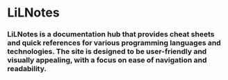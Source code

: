 # LiLNotes

### LiLNotes is a documentation hub that provides cheat sheets and quick references for various programming languages and technologies. The site is designed to be user-friendly and visually appealing, with a focus on ease of navigation and readability.
